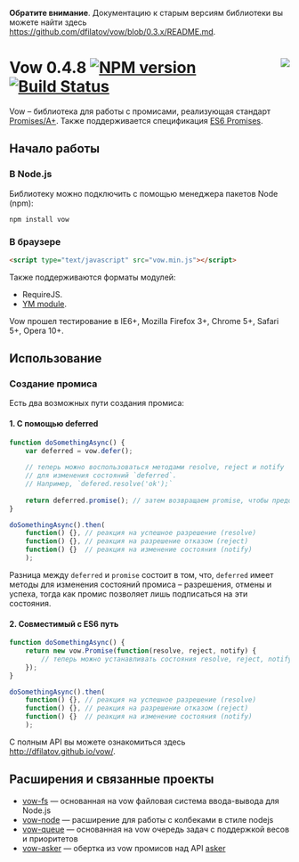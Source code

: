 **Обратите внимание**. Документацию к старым версиям библиотеки вы можете найти здесь https://github.com/dfilatov/vow/blob/0.3.x/README.md.

<a href="http://promises-aplus.github.com/promises-spec"><img src="http://promises-aplus.github.com/promises-spec/assets/logo-small.png" align="right" /></a>
Vow 0.4.8 [![NPM version](https://badge.fury.io/js/vow.png)](http://badge.fury.io/js/vow) [![Build Status](https://secure.travis-ci.org/dfilatov/vow.png)](http://travis-ci.org/dfilatov/vow)
=========

Vow – библиотека для работы с промисами, реализующая стандарт [Promises/A+](http://promisesaplus.com/).
Также поддерживается спецификация [ES6 Promises](https://people.mozilla.org/~jorendorff/es6-draft.html#sec-promise-objects).

Начало работы
---------------
### В Node.js ###

Библиотеку можно подключить с помощью менеджера пакетов Node (npm):

    npm install vow

### В браузере ###

```html
<script type="text/javascript" src="vow.min.js"></script>
```

Также поддерживаются форматы модулей:

* RequireJS.
* [YM module](https://github.com/ymaps/modules).

Vow прошел тестирование в IE6+, Mozilla Firefox 3+, Chrome 5+, Safari 5+, Opera 10+.

Использование
-----
### Создание промиса ###
Есть два возможных пути создания промиса:

#### 1. С помощью deferred ####

```js
function doSomethingAsync() {
    var deferred = vow.defer();
    
    // теперь можно воспользоваться методами resolve, reject и notify 
    // для изменения состояний `deferred`. 
    // Например, `defered.resolve('ok');`
        
    return deferred.promise(); // затем возвращаем promise, чтобы предоставить возможность подписки
}

doSomethingAsync().then(
    function() {}, // реакция на успешное разрешение (resolve)
    function() {}, // реакция на разрешение отказом (reject)
    function() {}  // реакция на изменение состояния (notify)
    );
```

Разница между `deferred` и `promise` состоит в том, что, `deferred` имеет методы для изменения состояний промиса – разрешения, отмены и успеха, тогда как промис позволяет лишь подписаться на эти состояния.

#### 2. Совместимый с ES6 путь ####

```js
function doSomethingAsync() {
    return new vow.Promise(function(resolve, reject, notify) {
        // теперь можно устанавливать состояния resolve, reject, notify для промиса
    });
}

doSomethingAsync().then(
    function() {}, // реакция на успешное разрешение (resolve)
    function() {}, // реакция на разрешение отказом (reject)
    function() {}  // реакция на изменение состояния (notify)
    );
```


С полным API вы можете ознакомиться здесь http://dfilatov.github.io/vow/.

Расширения и связанные проекты
-------------------------------
  * [vow-fs](https://github.com/dfilatov/vow-fs) — основанная на vow файловая система ввода-вывода для Node.js
  * [vow-node](https://github.com/dfilatov/vow-node) — расширение для работы с колбеками в стиле nodejs
  * [vow-queue](https://github.com/dfilatov/vow-queue) — основанная на vow очередь задач с поддержкой весов и приоритетов
  * [vow-asker](https://github.com/nodules/vow-asker) — обертка из vow промисов над API [asker](https://github.com/nodules/asker)

